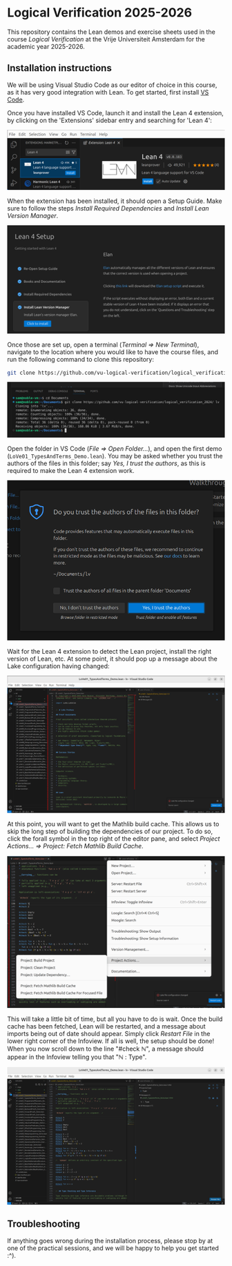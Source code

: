 # Logical Verification 2025-2026

This repository contains the Lean demos and exercise sheets used in the course
_Logical Verification_ at the Vrije Universiteit Amsterdam for the academic year
2025-2026.

## Installation instructions

We will be using Visual Studio Code as our editor of choice in this course, as
it has very good integration with Lean. To get started, first install
[VS Code](https://code.visualstudio.com/).

Once you have installed VS Code, launch it and install the Lean 4 extension, by
clicking on the 'Extensions' sidebar entry and searching for 'Lean 4':

![Lean 4 extension in VS Code](.imgs/lean4vscode.png)

When the extension has been installed, it should open a Setup Guide.
Make sure to follow the steps _Install Required Dependencies_ and
_Install Lean Version Manager_.

![Lean 4 extension setup](.imgs/setup.png)

Once those are set up, open a terminal (_Terminal => New Terminal_),
navigate to the location where you would like to have the course files, and
run the following command to clone this repository:

```bash
git clone https://github.com/vu-logical-verification/logical_verification_2025
```

![Cloning this Git repo](.imgs/clone.png)

Open the folder in VS Code (_File => Open Folder..._), and open the first demo
(`LoVe01_TypesAndTerms_Demo.lean`). You may be asked whether you trust the
authors of the files in this folder; say _Yes, I trust the authors_, as this
is required to make the Lean 4 extension work.

![Trust](.imgs/trust.png)

Wait for the Lean 4 extension to detect the Lean project, install the right
version of Lean, etc. At some point, it should pop up a message about the
Lake configuration having changed:

![Lake config changed](.imgs/lake_config_changed.png)

At this point, you will want to get the Mathlib build cache. This allows us to
skip the long step of building the dependencies of our project. To do so,
click the forall symbol in the top right of the editor pane, and select
_Project Actions... => Project: Fetch Mathlib Build Cache_.

![Get build cache](.imgs/getbuildcache.png)

This will take a little bit of time, but all you have to do is wait. Once the
build cache has been fetched, Lean will be restarted, and a message about
imports being out of date should appear. Simply click _Restart File_ in the
lower right corner of the Infoview. If all is well, the setup should be done!
When you now scroll down to the line "#check ℕ", a message should appear in the
Infoview telling you that "ℕ : Type".

![Finished](.imgs/finished.png)

## Troubleshooting
If anything goes wrong during the installation process, please stop by at one
of the practical sessions, and we will be happy to help you get started :^).

